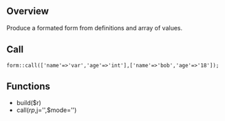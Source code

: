 ## Overview

Produce a formated form from definitions and array of values.

## Call

`form::call(['name'=>'var','age'=>'int'],['name'=>'bob','age'=>'18']);`

## Functions

- build($r)
- call($rp,$j='',$mode='')
